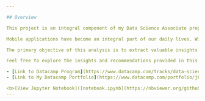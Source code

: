 ```yaml
---

## Overview

This project is an integral component of my Data Science Associate preparation program at Datacamp. I invite you to explore my Datacamp portfolio for further insights and information.

Mobile applications have become an integral part of our daily lives. With the potential for creating lucrative apps and the ease of development, there is a continuous surge in the number of apps being developed. In this notebook, we will conduct a comprehensive analysis of the Android app market by comparing over ten thousand apps available on Google Play Store across various categories.

The primary objective of this analysis is to extract valuable insights from the data, which will guide us in devising strategies to drive growth and enhance user retention. We will explore the dataset, perform data cleaning, conduct exploratory data analysis (EDA), and potentially build predictive models to achieve our project goals.

Feel free to explore the insights and recommendations provided in this notebook. For further details on the Data Science Associate Preparation Program and to check my Datacamp portfolio, please refer to the links below.

- [Link to Datacamp Program](https://www.datacamp.com/tracks/data-scientist-with-python)
- [Link to My Datacamp Portfolio](https://www.datacamp.com/portfolio/jbeliahmed)

<b>[View Jupyter Notebook]([notebook.ipynb](https://nbviewer.org/github/a7me3D/Google-Play-Market-Analysis/blob/main/notebook.ipynb)https://nbviewer.org/github/a7me3D/Google-Play-Market-Analysis/blob/main/notebook.ipynb)</b>
---
```

